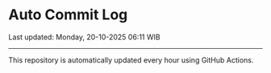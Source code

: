 # Auto Commit Log

Last updated: Monday, 20-10-2025 06:11 WIB

---

This repository is automatically updated every hour using GitHub Actions.
